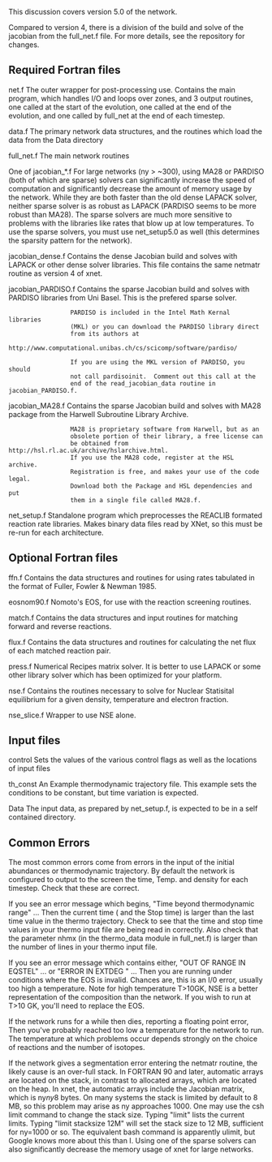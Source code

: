 This discussion covers version 5.0 of the network.

Compared to version 4, there is a division of the build and solve of the
jacobian from the full_net.f file.  For more details, see the repository
for changes.

Required Fortran files
-------------
net.f                The outer wrapper for post-processing use.
                     Contains the main program, which handles I/O and loops
                     over zones, and 3 output routines, one called at the
                     start of the evolution, one called at the end of the
                     evolution, and one called by full_net at the end of
                     each timestep.

data.f 	             The primary network data structures, and the routines
                     which load the data from the Data directory

full_net.f           The main network routines

One of jacobian_*.f  For large networks (ny > ~300), using MA28 or PARDISO
                     (both of which are sparse) solvers can significantly
                     increase the speed of computation and significantly
                     decrease the amount of memory usage by the network.
                     While they are both faster than the old dense LAPACK
                     solver, neither sparse solver is as robust as LAPACK
                     (PARDISO seems to be more robust than MA28).  The sparse
                     solvers  are much more sensitive to problems with the
                     libraries like rates that blow up at low temperatures.
                     To use the sparse solvers,  you must use net_setup5.0
                     as well (this determines the sparsity pattern for the
                     network).

jacobian_dense.f     Contains the dense Jacobian build and solves with LAPACK
                     or other dense solver libraries.  This file contains the
                     same netmatr routine as version 4 of xnet.

jacobian_PARDISO.f   Contains the sparse Jacobian build and solves with
                     PARDISO libraries from Uni Basel.  This is the
                     prefered sparse solver.

                     PARDISO is included in the Intel Math Kernal libraries
                     (MKL) or you can download the PARDISO library direct
                     from its authors at
                     http://www.computational.unibas.ch/cs/scicomp/software/pardiso/

                     If you are using the MKL version of PARDISO, you should
                     not call pardisoinit.  Comment out this call at the
                     end of the read_jacobian_data routine in jacobian_PARDISO.f.

jacobian_MA28.f      Contains the sparse Jacobian build and solves with MA28
                     package from the Harwell Subroutine Library Archive.

                     MA28 is proprietary software from Harwell, but as an
                     obsolete portion of their library, a free license can
                     be obtained from http://hsl.rl.ac.uk/archive/hslarchive.html.
                     If you use the MA28 code, register at the HSL archive.
                     Registration is free, and makes your use of the code legal.
                     Download both the Package and HSL dependencies and put
                     them in a single file called MA28.f.

net_setup.f          Standalone program which preprocesses the REACLIB formated
                     reaction rate libraries.  Makes binary data files read by XNet,
                     so this must be re-run for each architecture.

Optional Fortran files
----------------------
ffn.f               Contains the data structures and routines for using rates
                    tabulated in the format of Fuller, Fowler & Newman 1985.

eosnom90.f          Nomoto's EOS, for use with the reaction screening routines.

match.f	            Contains the data structures and input routines for
                    matching forward and reverse reactions.

flux.f              Contains the data structures and routines for calculating
                    the net flux of each matched reaction pair.

press.f             Numerical Recipes matrix solver.  It is better to use
                    LAPACK or some other library solver which has been
                    optimized for your platform.

nse.f               Contains the routines necessary to solve for Nuclear
                    Statisital equilibrium for a given density, temperature
                    and electron fraction.

nse_slice.f         Wrapper to use NSE alone.

Input files
-----------
control            Sets the values of the various control flags as well as
                   the locations of input files

th_const           An Example thermodynamic trajectory file.  This example
                   sets the conditions to be constant, but time variation
                   is expected.

Data               The input data, as prepared by net_setup.f, is expected
                   to be in a self contained directory.

Common Errors
-------------
The most common errors come from errors in the input of the initial
abundances or thermodynamic trajectory.  By default the network is
configured to output to the screen the time, Temp. and density for each
timestep.  Check that these are correct.

If you see an error message which begins,
"Time beyond thermodynamic range" ...
Then the current time ( and the Stop time) is larger than the last time value
in the thermo trajectory.  Check to see that the time and stop time values in
your thermo input file are being read in correctly.  Also check that the
parameter nhmx (in the thermo_data module in full_net.f) is larger than the
number of lines in your thermo input file.

If you see an error message which contains either,
"OUT OF RANGE IN EQSTEL" ... or
"ERROR IN EXTDEG " ...
Then you are running under conditions where the EOS is invalid.
Chances are, this is an I/0 error, usually too high a temperature.
Note for high temperature T>10GK, NSE is a better representation of the
composition than the network.  If you wish to run at T>10 GK, you'll
need to replace the EOS.

If the network runs for a while then dies, reporting a floating point error,
Then you've probably reached too low a temperature for the network to run.
The temperature at which problems occur depends strongly on the choice of
reactions and the number of isotopes.

If the network gives a segmentation error entering the netmatr routine, the
likely cause is an over-full stack.  In FORTRAN 90 and later, automatic arrays
are located on the stack, in contrast to allocated arrays, which are located
on the heap.  In xnet, the automatic arrays include the Jacobian matrix, which
is ny*ny*8 bytes.  On many systems the stack is limited by default to 8 MB,
so this problem may arise as ny approaches 1000.  One may use the csh limit
command to change the stack size.  Typing "limit" lists the current limits.
Typing "limit stacksize 12M" will set the stack size to 12 MB, sufficient for
ny=1000 or so.  The equivalent bash command is apparently ulimit, but Google
knows more about this than I.  Using one of the sparse solvers can also
significantly decrease the memory usage of xnet for large networks.
